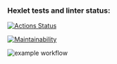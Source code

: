 ### Hexlet tests and linter status:
[![Actions Status](https://github.com/VGovorin/frontend-project-lvl1/workflows/hexlet-check/badge.svg)](https://github.com/VGovorin/frontend-project-lvl1/actions)

[![Maintainability](https://api.codeclimate.com/v1/badges/a99a88d28ad37a79dbf6/maintainability)](https://codeclimate.com/github/codeclimate/codeclimate/maintainability)

![example workflow](https://github.com/github/docs/actions/workflows/main.yml/badge.svg)
